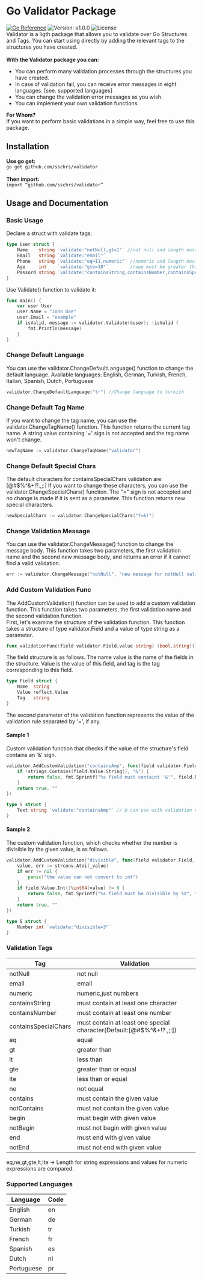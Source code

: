 # Go Validator Package
[![Go Reference](https://pkg.go.dev/badge/github.com/sschrs/validator.svg)](https://pkg.go.dev/github.com/sschrs/validator)
![Version: v1.0.0](https://badgen.net/badge/version/v.1.0.0/orange)
![License](https://img.shields.io/dub/l/vibe-d.svg)
<br>
Validator is a ligth package that allows you to validate over Go Structures and Tags. You can start using directly by adding the relevant tags to the structures you have created.<br><br>
**With the Validator package you can:**<br>
- You can perform many validation processes through the structures you have created.
- In case of validation fail, you can receive error messages in eight languages. [see. supported languages]
- You can change the validation error messages as you wish.
- You can implement your own validation functions.

**For Whom?**<br>
If you want to perform basic validations in a simple way, feel free to use this package.

## Installation
**Use go get:**<br>
`go get github.com/sschrs/validator`<br><br>
**Then import:**<br>
`import “github.com/sschrs/validator”`

## Usage and Documentation
### Basic Usage
Declare a struct with validate tags:<br>
```go
type User struct {
	Name    string `validate:"notNull,gt=1"` //not null and length must be greater than 1
	Email   string `validate:"email"`
	Phone   string `validate:"eq=11,numeric"` //numeric and length must be equal to 11
	Age     int    `validate:"gte=18"`        //age must be greater than or equal to 18
	Passord string `validate:"containsString,containsNumber,containsSpecialChars"`
}
```
Use Validate() function to validate it:
```go
func main() {
	var user User
	user.Name = "John Doe"
	user.Email = "example"
	if isValid, message := validator.Validate(&user); !isValid {
		fmt.Println(message)
	}
}
```

### Change Default Language
You can use the validator.ChangeDefaultLanguage() function to change the default language. Available languages: English, German, Turkish, French, Italian, Spanish, Dutch, Portuguese
```go
validator.ChangeDefaultLanguage("tr") //Change language to turkish
```
### Change Default Tag Name
If you want to change the tag name, you can use the validator.ChangeTagName() function. This function returns the current tag name. A string value containing '=' sign is not accepted and the tag name won't change.
```go
newTagName := validator.ChangeTagName("validator")
```
### Change Default Special Chars
The default characters for containsSpecialChars validation are: [@#$%^&+!?.,;:] If you want to change these characters, you can use the validator.ChangeSpecialChars() function. The "=" sign is not accepted and no change is made if it is sent as a parameter. This function returns new special characters.
```go
newSpecialChars := validator.ChangeSpecialChars("?=&!")
```

### Change Validation Message
You can use the validator.ChangeMessage() function to change the message body. This function takes two parameters, the first validation name and the second new message body, and returns an error if it cannot find a valid validation.
```go
err := validator.ChangeMessage("notNull", "new message for notNull validation")
```

### Add Custom Validation Func
The AddCustomValidation() function can be used to add a custom validation function. This function takes two parameters, the first validation name and the second validation function.<br>
First, let's examine the structure of the validation function. This function takes a structure of type validator.Field and a value of type string as a parameter.
```go
func validationFunc(field validator.Field,value string) (bool,string){}
```
The field structure is as follows. The name value is the name of the fields in the structure. Value is the value of this field, and tag is the tag corresponding to this field.
```go
type Field struct {
	Name  string
	Value reflect.Value
	Tag   string
}
```
The second parameter of the validation function represents the value of the validation rule separated by '=', if any.
#### Sample 1
Custom validation function that checks if the value of the structure's field contains an '&' sign.
```go
validator.AddCustomValidation("containsAmp", func(field validator.Field, value string) (bool, string) {
	if !strings.Contains(field.Value.String(), "&") {
		return false, fmt.Sprintf("%s field must containt '&'", field.Name)
	}
	return true, ""
})

type S struct {
	Text string `validate:"containsAmp"` // U can use with validation name in the tags
}
```

#### Sample 2
The custom validation function, which checks whether the number is divisible by the given value, is as follows.
```go
validator.AddCustomValidation("divisible", func(field validator.Field, _value string) (bool, string) {
	value, err := strconv.Atoi(_value)
	if err != nil {
		panic("the value can not convert to int")
	}
	if field.Value.Int()%int64(value) != 0 {
		return false, fmt.Sprintf("%s field must be divisible by %d", field.Name, value)
	}
	return true, ""
})

type S struct {
	Number int `validate:"divisible=3"`
}
```
### Validation Tags
|Tag|Validation|
|---|---|
|notNull|not null|
|email|email|
|numeric|numeric,just numbers|
|containsString|must contain at least one character|
|containsNumber|must contain at least one number|
|containsSpecialChars|must contain at least one special character(Default:[@#$%^&+!?.,;:])|
|eq|equal|
|gt|greater than|
|lt|less than|
|gte|greater than or equal|
|lte|less than or equal|
|ne|not equal|
|contains|must contain the given value|
|notContains|must not contain the given value|
|begin|must begin with given value|
|notBegin|must not begin with given value|
|end|must end with given value|
|notEnd|must not end with given value|

eq,ne,gt,gte,lt,lte -> Length for string expressions and values for numeric expressions are compared.

### Supported Languages
|Language|Code|
|--------|----|
|English|en|
|German|de|
|Turkish|tr|
|French|fr|
|Spanish|es|
|Dutch|nl|
|Portuguese|pr|
